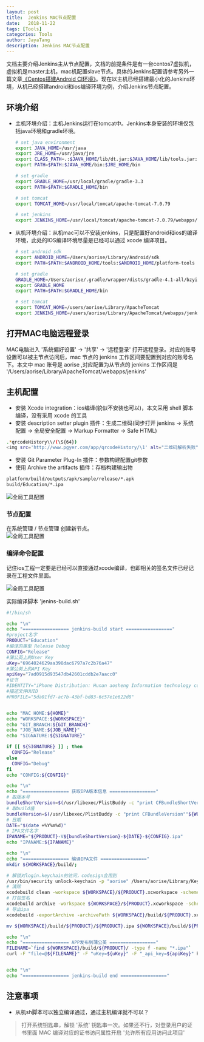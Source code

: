 ```yaml
---
layout: post  
title:  Jenkins MAC节点配置  
date:   2018-11-22 
tags: [Tools]  
categories: Tools  
author: JayaTang  
description: Jenkins MAC节点配置   
---
```

文档主要介绍Jenkins主从节点配置，文档的前提条件是有一台centos7虚拟机，虚拟机是master主机，mac机配置slave节点。具体的Jenkins配置请参考另外一篇文章[《Centos搭建Android CI环境》](https://tangjianye.github.io/android/2017/05/23/android-centos-jenkins)。现在以主机已经搭建最小化的Jenkins环境，从机已经搭建android和ios编译环境为例，介绍Jenkins节点配置。 

## 环境介绍
- 主机环境介绍：主机Jenkins运行在tomcat中。Jenkins本身安装的环境仅包括java环境和gradle环境。
  ```bash
  # set java environment
  export JAVA_HOME=/usr/java
  export JRE_HOME=/usr/java/jre
  export CLASS_PATH=.:$JAVA_HOME/lib/dt.jar:$JAVA_HOME/lib/tools.jar:$JRE_HOME/lib
  export PATH=$PATH:$JAVA_HOME/bin:$JRE_HOME/bin

  # set gradle
  export GRADLE_HOME=/usr/local/gradle/gradle-3.3
  export PATH=$PATH:$GRADLE_HOME/bin

  # set tomcat
  export TOMCAT_HOME=/usr/local/tomcat/apache-tomcat-7.0.79

  # set jenkins
  export JENKINS_HOME=/usr/local/tomcat/apache-tomcat-7.0.79/webapps/jenkins
  ```

- 从机环境介绍：从机mac可以不安装jenkins，只是配置好android和ios的编译环境，此处的IOS编译环境尽量是已经可以通过 xcode 编译项目。
  ```bash
  # set android sdk
  export ANDROID_HOME=/Users/aorise/Library/Android/sdk
  export PATH=$PATH:$ANDROID_HOME/tools:$ANDROID_HOME/platform-tools
  
  # set gradle
  GRADLE_HOME=/Users/aorise/.gradle/wrapper/dists/gradle-4.1-all/bzyivzo6n839fup2jbap0tjew/gradle-4.1;
  export GRADLE_HOME
  export PATH=$PATH:$GRADLE_HOME/bin
  
  # set tomcat
  export TOMCAT_HOME=/users/aorise/Library/ApacheTomcat
  export JENKINS_HOME=/users/aorise/Library/ApacheTomcat/webapps/jenkins
  ```

## 打开MAC电脑远程登录
MAC电脑进入 '系统偏好设置' -> '共享' -> '远程登录' 打开远程登录。对应的账号设置可以被主节点访问后，mac 节点的 jenkins 工作区间要配置到对应的账号名下。本文中 mac 账号是 aorise ,对应配置为从节点的 jenkins 工作区间是 '/Users/aorise/Library/ApacheTomcat/webapps/jenkins'


## 主机配置
- 安装 Xcode integration：ios编译(貌似不安装也可以)，本文采用 shell 脚本编译，没有采用 xcode 的工具   
- 安装 description setter plugin 插件：生成二维码(同步打开 jenkins -> 系统配置 -> 全局安全配置 -> Markup Formatter -> Safe HTML)
```bash
.*qrcodeHistory\\/(\S{64})
<img src='http://www.pgyer.com/app/qrcodeHistory/\1' alt="二维码解析失败"/>
```
- 安装 Git Parameter Plug-In 插件：参数构建配置git参数
- 使用 Archive the artifacts 插件：存档构建输出物
```bash
platform/build/outputs/apk/sample/release/*.apk
build/Education/*.ipa
```

![全局工具配置](/assets/img/jenkins-mac/全局工具配置.png) 

### 节点配置    
在系统管理 / 节点管理 创建新节点。      
![全局工具配置](/assets/img/jenkins-mac/MAC节点配置.png)     

### 编译命令配置
记住ios工程一定要是已经可以直接通过xcode编译，也即相关的签名文件已经记录在工程文件里面。

![全局工具配置](/assets/img/jenkins-mac/ios-education-configure.png) 

实际编译脚本 'jenins-build.sh'    
```bash
#!/bin/sh

echo "\n"
echo "================= jenkins-build start ================="
#project名字
PRODUCT="Education"
#编译的类型 Release Debug
CONFIG="Release"
#蒲公英上的User Key
uKey="6964024629aa398dac6797a7c2b76a47"
#蒲公英上的API Key
apiKey="7ad0915d93547db42601cddb2e7aacc0"
#证书 
#IDENTITY="iPhone Distribution: Hunan aosheng Information technology co., LTD (37Z2L334TB)"
#描述文件UUID 
#PROFILE="5da01fd7-ac7b-43bf-bd83-6c57e1e622d8"


echo "MAC HOME:${HOME}"
echo "WORKSPACE:${WORKSPACE}"
echo "GIT_BRANCH:${GIT_BRANCH}"
echo "JOB_NAME:${JOB_NAME}"
echo "SIGNATURE:${SIGNATURE}"

if [[ ${SIGNATURE} ]] ; then 
  CONFIG="Release"
else 
  CONFIG="Debug"    
fi
echo "CONFIG:${CONFIG}"

echo "\n"
echo "================= 获取IPA版本信息 ================="
# 取版本号
bundleShortVersion=$(/usr/libexec/PlistBuddy -c "print CFBundleShortVersionString" "${WORKSPACE}/${PRODUCT}/Info.plist")
# 取build值
bundleVersion=$(/usr/libexec/PlistBuddy -c "print CFBundleVersion""${WORKSPACE}/${PRODUCT}/Info.plist")
# 日期
DATE="$(date +%Y%m%d)"
# IPA文件名字
IPANAME="${PRODUCT}-V${bundleShortVersion}-${DATE}-${CONFIG}.ipa"
echo "IPANAME:${IPANAME}"

echo "\n"
echo "================= 编译IPA文件 ================="
mkdir ${WORKSPACE}/build/;

# 解锁对login.keychain的访问，codesign会用到
/usr/bin/security unlock-keychain -p "aorise" /Users/aorise/Library/Keychains/login.keychain-db
# 清除
xcodebuild clean -workspace ${WORKSPACE}/${PRODUCT}.xcworkspace -scheme ${PRODUCT} -configuration ${CONFIG};
# 打包签名
xcodebuild archive -workspace ${WORKSPACE}/${PRODUCT}.xcworkspace -scheme ${PRODUCT} -archivePath ${WORKSPACE}/build/${PRODUCT}.xcarchive;
# 导出ipa
xcodebuild -exportArchive -archivePath ${WORKSPACE}/build/${PRODUCT}.xcarchive -exportOptionsPlist ${WORKSPACE}/keystore/ExportOptions${CONFIG}.plist -allowProvisioningUpdates -exportPath ${WORKSPACE}/build/${PRODUCT}/;

mv ${WORKSPACE}/build/${PRODUCT}/${PRODUCT}.ipa ${WORKSPACE}/build/${PRODUCT}/${IPANAME};

echo "\n"
echo "================= APP发布到蒲公英 ================="
FILENAME=`find ${WORKSPACE}/build/${PRODUCT}/ -type f -name "*.ipa"`
curl -F "file=@${FILENAME}" -F "uKey=${uKey}" -F "_api_key=${apiKey}" http://www.pgyer.com/apiv1/app/upload


echo "\n"
echo "================= jenkins-build end ================="
```

## 注意事项

- 从机sh脚本可以独立编译通过，通过主机编译就不可以？
> 打开系统钥匙串，解锁 '系统' 钥匙串一次。如果还不行，对登录用户的证书里面 MAC 编译对应的证书访问属性开启 '允许所有应用访问此项目'
